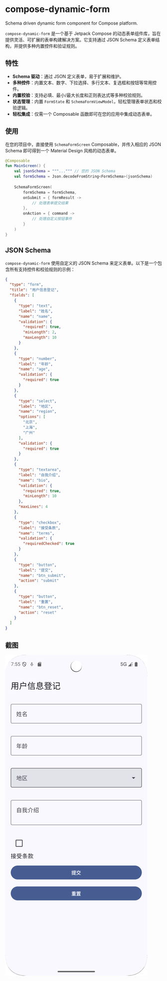 # compose-dynamic-form

Schema driven dynamic form component for Compose platform.

`compose-dynamic-form` 是一个基于 Jetpack Compose 的动态表单组件库，旨在提供灵活、可扩展的表单构建解决方案。它支持通过 JSON Schema 定义表单结构，并提供多种内置控件和验证规则。

## 特性

- **Schema 驱动**：通过 JSON 定义表单，易于扩展和维护。
- **多种控件**：内置文本、数字、下拉选择、多行文本、复选框和按钮等常用控件。
- **内置校验**：支持必填、最小/最大长度和正则表达式等多种校验规则。
- **状态管理**：内置 `FormState` 和 `SchemaFormViewModel`，轻松管理表单状态和校验逻辑。
- **轻松集成**：仅需一个 Composable 函数即可在您的应用中集成动态表单。

## 使用

在您的项目中，直接使用 `SchemaFormScreen` Composable，并传入相应的 JSON Schema 即可得到一个 Material Design 风格的动态表单。

```kotlin
@Composable
fun MainScreen() {
    val jsonSchema = """...""" // 您的 JSON Schema
    val formSchema = Json.decodeFromString<FormSchema>(jsonSchema)

    SchemaFormScreen(
        formSchema = formSchema,
        onSubmit = { formResult ->
            // 处理表单提交结果
        },
        onAction = { command ->
            // 处理自定义按钮事件
        }
    )
}
```

## JSON Schema

`compose-dynamic-form` 使用自定义的 JSON Schema 来定义表单。以下是一个包含所有支持控件和校验规则的示例：

```json
{
  "type": "form",
  "title": "用户信息登记",
  "fields": [
    {
      "type": "text",
      "label": "姓名",
      "name": "name",
      "validation": {
        "required": true,
        "minLength": 2,
        "maxLength": 10
      }
    },
    {
      "type": "number",
      "label": "年龄",
      "name": "age",
      "validation": {
        "required": true
      }
    },
    {
      "type": "select",
      "label": "地区",
      "name": "region",
      "options": [
        "北京",
        "上海",
        "广州"
      ],
      "validation": {
        "required": true
      }
    },
    {
      "type": "textarea",
      "label": "自我介绍",
      "name": "bio",
      "validation": {
        "required": true,
        "minLength": 10
      },
      "maxLines": 4
    },
    {
      "type": "checkbox",
      "label": "接受条款",
      "name": "terms",
      "validation": {
        "requiredChecked": true
      }
    },
    {
      "type": "button",
      "label": "提交",
      "name": "btn_submit",
      "action": "submit"
    },
    {
      "type": "button",
      "label": "重置",
      "name": "btn_reset",
      "action": "reset"
    }
  ]
}
```

## 截图

![](./screenshot/Screenshot_01.png)
